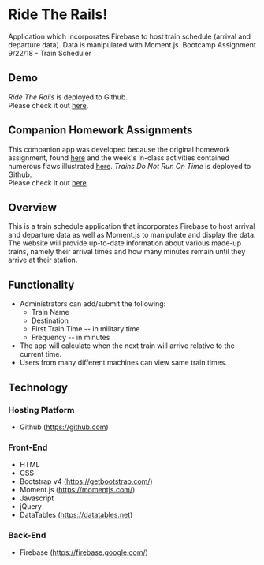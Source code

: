 # Ride The Rails!
Application which incorporates Firebase to host train schedule (arrival and departure data).  Data is manipulated with Moment.js. 
Bootcamp Assignment 9/22/18 - Train Scheduler

## Demo
*Ride The Rails* is deployed to Github.     
 Please check it out [here](https://suejstevens.github.io/TrainTime/).

## Companion Homework Assignments
This companion app was developed because the original homework assignment, found [here](https://github.com/SueJStevens/TrainTime/blob/master/Homework_Train_Activity_Basic.md) and the week's in-class activities contained numerous flaws illustrated [here](https://github.com/SueJStevens/TrainsDoNotRunOnTime/blob/master/activityLogicFlaws.txt).
*Trains Do Not Run On Time* is deployed to Github.     
 Please check it out [here](https://suejstevens.github.io/TrainsDoNotRunOnTime/).    
 
## Overview
This is a train schedule application that incorporates Firebase to host arrival and departure data as well as Moment.js to manipulate and display the data. The website will provide up-to-date information about various made-up trains, namely their arrival times and how many minutes remain until they arrive at their station.

## Functionality
* Administrators can add/submit the following:    
  * Train Name    
  * Destination     
  * First Train Time -- in military time    
  * Frequency -- in minutes  
* The app will calculate when the next train will arrive relative to the current time.  
* Users from many different machines can view same train times.

## Technology
### Hosting Platform
  * Github (https://github.com)
### Front-End
  * HTML
  * CSS
  * Bootstrap v4 (https://getbootstrap.com/)
  * Moment.js (https://momentjs.com/)
  * Javascript
  * jQuery
  * DataTables (https://datatables.net)
### Back-End
  * Firebase (https://firebase.google.com/)
